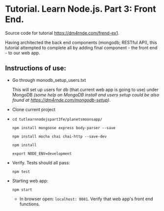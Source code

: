 
# Tutorial. Learn Node.js. Part 3: Front End.

Source code for tutorial https://dm4rnde.com/frend-ex1.


Having architected the back end components (mongodb; RESTful API), this tutorial attempted to complete all by adding final component - the front end - to our web app.  


## Instructions of use:

- Go through monodb_setup_users.txt 

	This will set up users for db (that current web app is going to use) under MongoDB *(some help on MongoDB install and users setup could be also found at https://dm4rnde.com/mongodb-setup)*.

- Clone current project

- 	`cd tutlearnnodejspart3fe/planetsmoonsapp/`	
	
	`npm install mongoose express body-parser --save`
	
	`npm install mocha chai chai-http --save-dev`
	
	`npm install`
	
	`export NODE_ENV=development`

- Verify. Tests should all pass:

	`npm test`

- Starting web app:

	`npm start`
	
	- In browser open: `localhost: 8081`. Verify that web app's front end functions.
	   